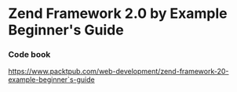 Zend Framework 2.0 by Example Beginner's Guide
==============================================
### Code book
<https://www.packtpub.com/web-development/zend-framework-20-example-beginner`s-guide>